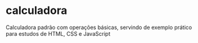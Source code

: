 # calculadora
Calculadora padrão com operações básicas, servindo de exemplo prático para estudos de HTML, CSS e JavaScript
